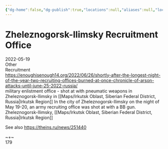```yaml
---
{"dg-home":false,"dg-publish":true,"locations":null,"aliases":null,"location":"Zheleznogorsk-Ilimsky, Irkutsk Region","title":"Zheleznogorsk-Ilimsky Recruitment Office","tag":"recruitment","date":"2022-05-19","permalink":"/zheleznogorsk-ilimsky-recruitment-office/","dgHomeLink":true,"dgPassFrontmatter":true}
---
```



# Zheleznogorsk-Ilimsky Recruitment Office

2022-05-19  
Other  
Recruitment  
https://enoughisenough14.org/2022/06/26/shortly-after-the-longest-night-of-the-year-two-recruiting-offices-burned-at-once-chronicle-of-arson-attacks-until-june-25-2022-russia/  
military enlistment office - shot at with pneumatic weapons in Zheleznogorsk-Ilimsky in [[Maps/Irkutsk Oblast, Siberian Federal District, Russia|Irkutsk Region]] In the city of Zheleznogorsk-Ilimsky on the night of May 19-20, an army recruiting office was shot at with a BB gun.  
Zheleznogorsk-Ilimsky, [[Maps/Irkutsk Oblast, Siberian Federal District, Russia|Irkutsk Region]]

See also https://theins.ru/news/251440

~+~  
179
